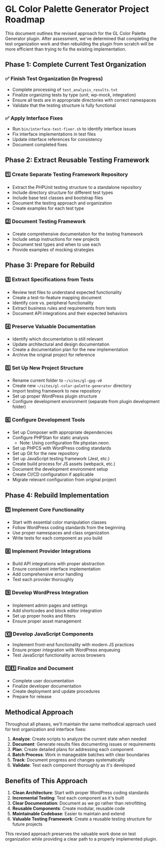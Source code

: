 # GL Color Palette Generator Project Roadmap

This document outlines the revised approach for the GL Color Palette Generator plugin. After assessment, we've determined that completing the test organization work and then rebuilding the plugin from scratch will be more efficient than trying to fix the existing implementation.

## Phase 1: Complete Current Test Organization

### ✅ Finish Test Organization (In Progress)
- Complete processing of `test_analysis_results.txt`
- Finalize organizing tests by type (unit, wp-mock, integration)
- Ensure all tests are in appropriate directories with correct namespaces
- Validate that the testing structure is fully functional

### ✅ Apply Interface Fixes
- Run `bin/interface-test-fixer.sh` to identify interface issues
- Fix interface implementations in test files
- Update interface references for consistency
- Document completed fixes

## Phase 2: Extract Reusable Testing Framework

### 1️⃣ Create Separate Testing Framework Repository
- Extract the PHPUnit testing structure to a standalone repository
- Include directory structure for different test types
- Include base test classes and bootstrap files
- Document the testing approach and organization
- Create examples for each test type

### 2️⃣ Document Testing Framework
- Create comprehensive documentation for the testing framework
- Include setup instructions for new projects
- Document test types and when to use each
- Provide examples of mocking strategies

## Phase 3: Prepare for Rebuild

### 3️⃣ Extract Specifications from Tests
- Review test files to understand expected functionality
- Create a test-to-feature mapping document
- Identify core vs. peripheral functionality
- Extract business rules and requirements from tests
- Document API integrations and their expected behaviors

### 4️⃣ Preserve Valuable Documentation
- Identify which documentation is still relevant
- Update architectural and design documentation
- Create a documentation plan for the new implementation
- Archive the original project for reference

### 5️⃣ Set Up New Project Structure
- Rename current folder to `~/sites/gl-gpg-v0`
- Create new `~/sites/gl-color-palette-generator` directory
- Import testing framework to new repository
- Set up proper WordPress plugin structure
- Configure development environment (separate from plugin development folder)

### 6️⃣ Configure Development Tools
- Set up Composer with appropriate dependencies
- Configure PHPStan for static analysis
  - Note: Using configuration file phpstan.neon.
- Set up PHPCS with WordPress coding standards
- Set up Git for the new repository
- Set up JavaScript testing framework (Jest, etc.)
- Create build process for JS assets (webpack, etc.)
- Document the development environment setup
- Create CI/CD configuration if applicable
- Migrate relevant configuration from original project

## Phase 4: Rebuild Implementation

### 7️⃣ Implement Core Functionality
- Start with essential color manipulation classes
- Follow WordPress coding standards from the beginning
- Use proper namespaces and class organization
- Write tests for each component as you build

### 8️⃣ Implement Provider Integrations
- Build API integrations with proper abstraction
- Ensure consistent interface implementation
- Add comprehensive error handling
- Test each provider thoroughly

### 9️⃣ Develop WordPress Integration
- Implement admin pages and settings
- Add shortcodes and block editor integration
- Set up proper hooks and filters
- Ensure proper asset management

### 🔟 Develop JavaScript Components
- Implement front-end functionality with modern JS practices
- Ensure proper integration with WordPress enqueuing
- Test JavaScript functionality across browsers

### 1️⃣1️⃣ Finalize and Document
- Complete user documentation
- Finalize developer documentation
- Create deployment and update procedures
- Prepare for release

## Methodical Approach

Throughout all phases, we'll maintain the same methodical approach used for test organization and interface fixes:

1. **Analyze**: Create scripts to analyze the current state when needed
2. **Document**: Generate results files documenting issues or requirements
3. **Plan**: Create detailed plans for addressing each component
4. **Batch Process**: Work in manageable batches with clear boundaries
5. **Track**: Document progress and changes systematically
6. **Validate**: Test each component thoroughly as it's developed

## Benefits of This Approach

1. **Clean Architecture**: Start with proper WordPress coding standards
2. **Incremental Testing**: Test each component as it's built
3. **Clear Documentation**: Document as we go rather than retrofitting
4. **Reusable Components**: Create modular, reusable code
5. **Maintainable Codebase**: Easier to maintain and extend
6. **Valuable Testing Framework**: Create a reusable testing structure for future projects

This revised approach preserves the valuable work done on test organization while providing a clear path to a properly implemented plugin.
